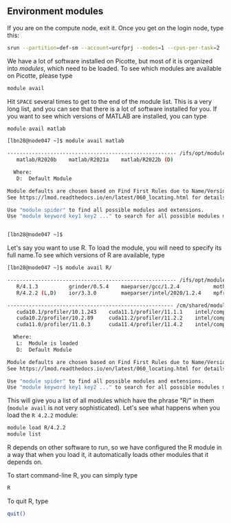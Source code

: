 ## Environment modules

If you are on the compute node, exit it. Once you get on the login node, type this:

~~~bash
srun --partition=def-sm --account=urcfprj --nodes=1 --cpus-per-task=2 --mem=4G --time=00:30:00 --pty /bin/bash -l
~~~

We have a lot of software installed on Picotte, but most of it is organized into *modules*, which
need to be loaded. To see which modules are available on Picotte, please type

~~~bash
module avail
~~~

Hit `SPACE` several times to get to the end of the module list. This is a very long list, and you can see that
there is a lot of software installed for you. If you want to see which versions of MATLAB are installed, you can type

~~~bash
module avail matlab
~~~

~~~bash
[lbn28@node047 ~]$ module avail matlab

------------------------------------------------------- /ifs/opt/modulefiles --------------------------------------------------------
   matlab/R2020b    matlab/R2021a    matlab/R2022b (D)

  Where:
   D:  Default Module

Module defaults are chosen based on Find First Rules due to Name/Version/Version modules found in the module tree.
See https://lmod.readthedocs.io/en/latest/060_locating.html for details.

Use "module spider" to find all possible modules and extensions.
Use "module keyword key1 key2 ..." to search for all possible modules matching any of the "keys".


[lbn28@node047 ~]$
~~~

Let's say you want to use R. To load the module, you will need to specify its full name.To see which versions
of R are available, type

~~~bash
[lbn28@node047 ~]$ module avail R/

------------------------------------------------------- /ifs/opt/modulefiles --------------------------------------------------------
   R/4.1.3          grinder/0.5.4    maeparser/gcc/1.2.4           mothur/1.44.3    piler/1.0
   R/4.2.2 (L,D)    ior/3.3.0        maeparser/intel/2020/1.2.4    mpfr/4.1.0       pilercr/1.06

------------------------------------------------------ /cm/shared/modulefiles -------------------------------------------------------
   cuda10.1/profiler/10.1.243    cuda11.1/profiler/11.1.1    intel/compiler/32/2019/19.0.5    intel/compiler/64/2020/19.1.3 (D)
   cuda10.2/profiler/10.2.89     cuda11.2/profiler/11.2.2    intel/compiler/32/2020/19.1.3    jupyter/12.3.0
   cuda11.0/profiler/11.0.3      cuda11.4/profiler/11.4.2    intel/compiler/64/2019/19.0.5    nvhpc-byo-compiler/21.2

  Where:
   L:  Module is loaded
   D:  Default Module

Module defaults are chosen based on Find First Rules due to Name/Version/Version modules found in the module tree.
See https://lmod.readthedocs.io/en/latest/060_locating.html for details.

Use "module spider" to find all possible modules and extensions.
Use "module keyword key1 key2 ..." to search for all possible modules matching any of the "keys".
~~~

This will give you a list of all modules which have the phrase "R/" in them (`module avail` is
not very sophisticated). Let's see what happens when you load the `R 4.2.2` module:

~~~bash
module load R/4.2.2
module list
~~~

R depends on other software to run, so we have configured the R module in a way that when
you load it, it automatically loads other modules that it depends on.

To start command-line R, you can simply type
~~~bash
R
~~~

To quit R, type
~~~bash
quit()
~~~